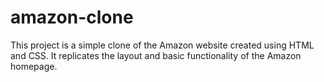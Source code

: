 # amazon-clone
This project is a simple clone of the Amazon website created using HTML and CSS. It replicates the layout and basic functionality of the Amazon homepage.

